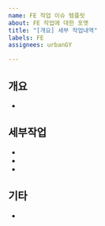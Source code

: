 ```yaml
---
name: FE 작업 이슈 템플릿
about: FE 작업에 대한 포멧
title: "[개요] 세부 작업내역"
labels: FE
assignees: urbanGY

---
```


## 개요
- 

## 세부작업
- 
- 
- 

## 기타
-
